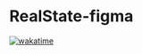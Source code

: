 # RealState-figma
 
[![wakatime](https://wakatime.com/badge/user/018d1e7e-54d8-4506-9efa-6df5b6760127/project/018d9796-63af-43b9-82c0-7fdc79e512db.svg)](https://wakatime.com/badge/user/018d1e7e-54d8-4506-9efa-6df5b6760127/project/018d9796-63af-43b9-82c0-7fdc79e512db)
